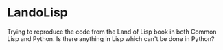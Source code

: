 # LandoLisp
Trying to reproduce the code from the Land of Lisp book in both Common Lisp and Python.
Is there anything in Lisp which can't be done in Python?
